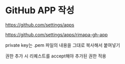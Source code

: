 # GitHub APP 작성

https://github.com/settings/apps

https://github.com/settings/apps/rimapa-gh-app


private key는 .pem 파일의 내용을 그대로 복사해서 붙여넣기

권한 추가 시 리퀘스트를 accept해야 추가된 권한 적용